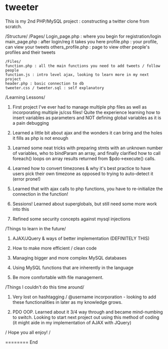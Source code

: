 tweeter
=======

This is my 2nd PHP/MySQL project : constructing a twitter clone from scratch.

/Structure/
    /Pages/
    Login_page.php : where you begin for registration/login
    main_page.php : after login/reg it takes you here
    profile.php : your profile, can view your tweets
    others_profile.php : page to view other people's profiles and their tweets

    /Files/
    function.php : all the main functions you need to add tweets / follow people
    function.js : intro level ajax, looking to learn more in my next project
    header.php : basic connection to db
    tweeter.css / tweeter.sql : self explanatory



/Learning Lessons/

1. First project I've ever had to manage multiple php files as well as incorporating multiple js/css files! Quite the experience learning how to insert variables as parameters and NOT defining global variables as it is a pain debugging

2. Learned a little bit about ajax and the wonders it can bring and the holes it fills as php is not enough

3. Learned some neat tricks with preparing stmts with an unknown number of variables, who to bindParam an array, and finally clarified how to call foreach() loops on array results returned from $pdo->execute() calls.

4. Learned how to convert timezones & why it's best practice to have users pick their own timezone as opposed to trying to auto-detect it (error prone!)

5. Learned that with ajax calls to php functions, you have to re-initialize the connection in the function!

6. Sessions! Learned about superglobals, but still need some more work into this

7. Refined some security concepts against mysql injections





/Things to learn in the future/
1. AJAX/JQuery & ways of better implementation (DEFINITELY THIS)

2. How to make more efficient / clean code

3. Managing bigger and more complex MySQL databases

4. Using MySQL functions that are inherently in the language

5. Be more comfortable with file management.




/Things I couldn't do this time around/
1. Very lost on hashtagging / @username incorporation - looking to add these functionalities in later as my knowledge grows.

2. PDO OOP. Learned about it 3/4 way through and became mind-numbing to switch. Looking to start next project out using this method of coding (it might aide in my implementation of AJAX with JQuery)




/ Hope you all enjoy! /


========
End